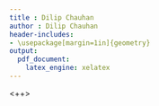 ```yaml
---
title : Dilip Chauhan
author : Dilip Chauhan
header-includes:
- \usepackage[margin=1in]{geometry}
output:
  pdf_document:
    latex_engine: xelatex
---
```


<++>
